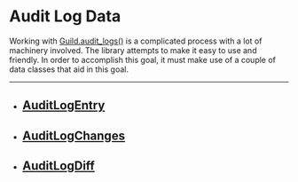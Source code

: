 # Audit Log Data [](https://discordpy.readthedocs.io/en/v1.7.3/api.html#audit-log-data)
Working with [Guild.audit_logs()](discord/Discord%20Models/Guild/audit_logs) is a complicated process with a lot of machinery involved. The library attempts to make it easy to use and friendly. In order to accomplish this goal, it must make use of a couple of data classes that aid in this goal.
****
- ## [AuditLogEntry](discord/Audit%20Log%20Data/AuditLogEntry/AuditLogEntry)
- ## [AuditLogChanges](discord/Audit%20Log%20Data/AuditLogChanges/AuditLogChanges)
- ## [AuditLogDiff](discord/Audit%20Log%20Data/AuditLogDiff/AuditLogDiff)
